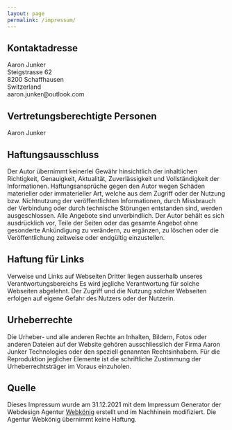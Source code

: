 ```yaml
---
layout: page
permalink: /impressum/
---
```


<h2>Kontaktadresse</h2>
<p>Aaron Junker<br>
Steigstrasse 62<br>
8200 Schaffhausen<br>
Switzerland<br>
aaron.junker@outlook.com</p>

<h2>Vertretungsberechtigte Personen</h2>
<p>Aaron Junker</p>

<h2>Haftungsausschluss</h2>
<p>Der Autor übernimmt keinerlei Gewähr hinsichtlich der inhaltlichen Richtigkeit, Genauigkeit, Aktualität, Zuverlässigkeit und Vollständigkeit der Informationen. Haftungsansprüche gegen den Autor wegen Schäden materieller oder immaterieller Art, welche aus dem Zugriff oder der Nutzung bzw. Nichtnutzung der veröffentlichten Informationen, durch Missbrauch der Verbindung oder durch technische Störungen entstanden sind, werden ausgeschlossen. Alle Angebote sind unverbindlich. Der Autor behält es sich ausdrücklich vor, Teile der Seiten oder das gesamte Angebot ohne gesonderte Ankündigung zu verändern, zu ergänzen, zu löschen oder die Veröffentlichung zeitweise oder endgültig einzustellen.</p>

<h2>Haftung für Links</h2>
<p>Verweise und Links auf Webseiten Dritter liegen ausserhalb unseres Verantwortungsbereichs Es wird jegliche Verantwortung für solche Webseiten abgelehnt. Der Zugriff und die Nutzung solcher Webseiten erfolgen auf eigene Gefahr des Nutzers oder der Nutzerin.</p>

<h2>Urheberrechte</h2>
<p>Die Urheber- und alle anderen Rechte an Inhalten, Bildern, Fotos oder anderen Dateien auf der Website gehören ausschliesslich der Firma Aaron Junker Technologies oder den speziell genannten Rechtsinhabern. Für die Reproduktion jeglicher Elemente ist die schriftliche Zustimmung der Urheberrechtsträger im Voraus einzuholen.</p>

<h2>Quelle</h2>
<p>Dieses Impressum wurde am 31.12.2021 mit dem Impressum Generator der Webdesign Agentur <a href='https://webkoenig.ch/' target='_blank'>Webkönig</a> erstellt und im Nachhinein modifiziert. Die Agentur Webkönig übernimmt keine Haftung.</p>

